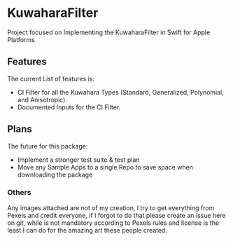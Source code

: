 # KuwaharaFilter
Project focused on Implementing the KuwaharaFilter in Swift for Apple Platforms

## Features
The current List of features is:
- CI Filter for all the Kuwahara Types (Standard, Generalized, Polynomial, and Anisotropic).
- Documented Inputs for the CI Filter. 


## Plans

The future for this package:
- Implement a stronger test suite & test plan
- Move any Sample Apps to a single Repo to save space when downloading the package


### Others

 Any images attached are not of my creation, I try to get everything from Pexels and credit everyone, if I forgot to do that please create an issue here on git, while is not mandatory according to Pexels rules and license is the least I can do for the amazing art these people created.

